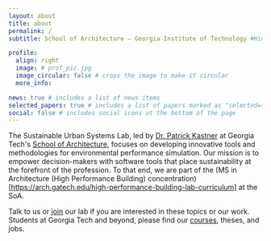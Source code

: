 ```yaml
---
layout: about
title: about
permalink: /
subtitle: School of Architecture — Georgia Institute of Technology #Hinman Building, 723 Cherry St NW, Atlanta, GA 30332

profile:
  align: right
  image: # prof_pic.jpg
  image_circular: false # crops the image to make it circular
  more_info: 

news: true # includes a list of news items
selected_papers: true # includes a list of papers marked as "selected={true}"
social: false # includes social icons at the bottom of the page
---
```


The Sustainable Urban Systems Lab, led by [Dr. Patrick Kastner](team/) at Georgia Tech's [School of Architecture](https://arch.gatech.edu/), focuses on developing innovative tools and methodologies for environmental performance simulation. Our mission is to empower decision-makers with software tools that place sustainability at the forefront of the profession. To that end, we are part of the (MS in Architecture (High Performance Building) concentration)[https://arch.gatech.edu/high-performance-building-lab-curriculum] at the SoA.

Talk to us or [join](join/) our lab if you are interested in these topics or our work. Students at Georgia Tech and beyond, please find our [courses](teaching/), theses, and jobs.
